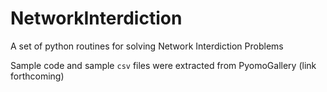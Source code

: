 # NetworkInterdiction
A set of python routines for solving Network Interdiction Problems

Sample code and sample `csv` files were extracted from PyomoGallery (link forthcoming)

